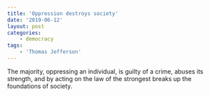```yaml
---
title: 'Oppression destroys society'
date: '2019-06-12'
layout: post
categories:
    - democracy
tags:
    - 'Thomas Jefferson'
---
```


The majority, oppressing an individual, is guilty of a crime, abuses its strength, and by acting on the law of the strongest breaks up the foundations of society.